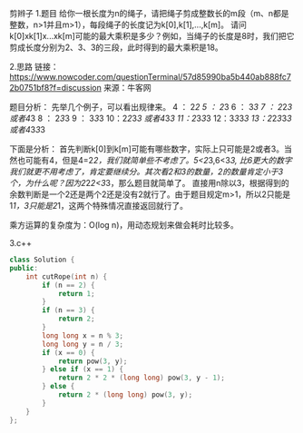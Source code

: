 剪辫子
1.题目
给你一根长度为n的绳子，请把绳子剪成整数长的m段（m、n都是整数，n>1并且m>1），每段绳子的长度记为k[0],k[1],...,k[m]。
请问k[0]xk[1]x...xk[m]可能的最大乘积是多少？例如，当绳子的长度是8时，我们把它剪成长度分别为2、3、3的三段，此时得到的最大乘积是18。

2.思路
链接：https://www.nowcoder.com/questionTerminal/57d85990ba5b440ab888fc72b0751bf8?f=discussion
来源：牛客网

题目分析：
 先举几个例子，可以看出规律来。
 4 ： 2*2
 5 ： 2*3
 6 ： 3*3
 7 ： 2*2*3 或者4*3
 8 ： 2*3*3
 9 ： 3*3*3
 10：2*2*3*3 或者4*3*3
 11：2*3*3*3
 12：3*3*3*3
 13：2*2*3*3*3 或者4*3*3*3
 
 下面是分析：
 首先判断k[0]到k[m]可能有哪些数字，实际上只可能是2或者3。当然也可能有4，但是4=2*2，我们就简单些不考虑了。5<2*3,6<3*3,
 比6更大的数字我们就更不用考虑了，肯定要继续分。其次看2和3的数量，2的数量肯定小于3个，为什么呢？因为2*2*2<3*3，那么题目就简单了。
 直接用n除以3，根据得到的余数判断是一个2还是两个2还是没有2就行了。由于题目规定m>1，所以2只能是1*1，3只能是2*1，这两个特殊情况直接返回就行了。
 
 乘方运算的复杂度为：O(log n)，用动态规划来做会耗时比较多。


3.c++
```c++
class Solution {
public:
    int cutRope(int n) {
        if (n == 2) {
            return 1;
        }
        if (n == 3) {
            return 2;
        }
        long long x = n % 3;
        long long y = n / 3;
        if (x == 0) {
            return pow(3, y);
        } else if (x == 1) {
            return 2 * 2 * (long long) pow(3, y - 1);
        } else {
            return 2 * (long long) pow(3, y);
        }
    }
};
```
